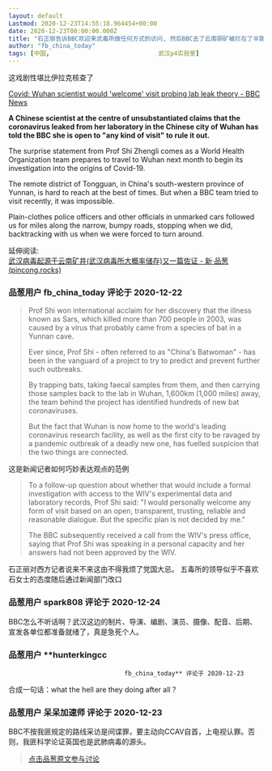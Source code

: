 ```yaml
---
layout: default
Lastmod: 2020-12-23T14:55:18.964454+00:00
date: 2020-12-23T00:00:00.000Z
title: "石正丽告诉BBC欢迎来武毒所做任何方式的访问, 然后BBC去了云南铜矿被拦在了半路"
author: "fb_china_today"
tags: [中国,								武汉p4实验室]
---
```


这戏剧性堪比伊拉克核查了  
  
[Covid: Wuhan scientist would 'welcome' visit probing lab leak theory - BBC News]( "https://www.bbc.com/news/world-asia-china-55364445")  
  
**A Chinese scientist at the centre of unsubstantiated claims that the coronavirus leaked from her laboratory in the Chinese city of Wuhan has told the BBC she is open to "any kind of visit" to rule it out.**  
  
The surprise statement from Prof Shi Zhengli comes as a World Health Organization team prepares to travel to Wuhan next month to begin its investigation into the origins of Covid-19.  
  
The remote district of Tongguan, in China's south-western province of Yunnan, is hard to reach at the best of times. But when a BBC team tried to visit recently, it was impossible.  
  
Plain-clothes police officers and other officials in unmarked cars followed us for miles along the narrow, bumpy roads, stopping when we did, backtracking with us when we were forced to turn around.  
  
  
延伸阅读:  
[武汉病毒起源于云南矿井(武汉病毒所大概率储存)又一篇佐证 - 新·品葱 (pincong.rocks)](https://www.pincong.rocks/article/id-23048__sort_key-agree_count__sort-DESC "https://www.pincong.rocks/article/id-23048__sort_key-agree_count__sort-DESC")

            
### 品葱用户 **fb_china_today** 评论于 2020-12-22
        
> Prof Shi won international acclaim for her discovery that the illness known as Sars, which killed more than 700 people in 2003, was caused by a virus that probably came from a species of bat in a Yunnan cave.  
>   
> Ever since, Prof Shi - often referred to as "China's Batwoman" - has been in the vanguard of a project to try to predict and prevent further such outbreaks.  
>   
> By trapping bats, taking faecal samples from them, and then carrying those samples back to the lab in Wuhan, 1,600km (1,000 miles) away, the team behind the project has identified hundreds of new bat coronaviruses.  
>   
> But the fact that Wuhan is now home to the world's leading coronavirus research facility, as well as the first city to be ravaged by a pandemic outbreak of a deadly new one, has fuelled suspicion that the two things are connected.  

  
  
这是新闻记者如何巧妙表达观点的范例  
  

> To a follow-up question about whether that would include a formal investigation with access to the WIV's experimental data and laboratory records, Prof Shi said: "I would personally welcome any form of visit based on an open, transparent, trusting, reliable and reasonable dialogue. But the specific plan is not decided by me."  
>   
> The BBC subsequently received a call from the WIV's press office, saying that Prof Shi was speaking in a personal capacity and her answers had not been approved by the WIV.

  
  
石正丽对西方记者说来不来这由不得我烦了党国大忌。 五毒所的领导似乎不喜欢石女士的态度随后通过新闻部门改口
        


            
### 品葱用户 **spark808** 评论于 2020-12-24
        
BBC怎么不听话啊？武汉这边的制片、导演、编剧、演员、摄像、配音、后期、宣发各单位都准备就绪了，真是急死个人。
        


            
### 品葱用户 **hunterkingcc				
									fb_china_today** 评论于 2020-12-23
        
合成一句话：what the hell are they doing after all？
        


            
### 品葱用户 **呆呆加速师** 评论于 2020-12-23
        
BBC不按我匪规定的路线采访是间谍罪，要主动向CCAV自首，上电视认罪。否则，我匪科学论证英国也是武肺病毒的源头。
        






> [点击品葱原文参与讨论](https://pincong.rocks/article/27728)

